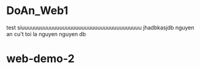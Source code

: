 # DoAn_Web1
test 
siuuuuuuuuuuuuuuuuuuuuuuuuuuuuuuuuuuuuuu
jhadbkasjdb
nguyen an cu't
toi la nguyen
nguyen db
# web-demo-2
